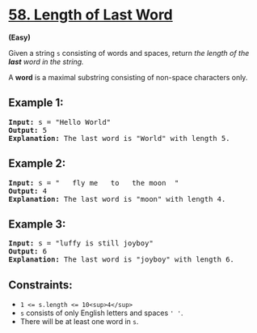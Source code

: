 # [58. Length of Last Word](https://leetcode.com/problems/length-of-last-word/)

**(Easy)**

Given a string `s` consisting of words and spaces, return *the length of the **last** word in the string.*

A **word** is a maximal substring consisting of non-space characters only.

## **Example 1:**

<pre><strong>Input:</strong> s = "Hello World"
<strong>Output:</strong> 5
<strong>Explanation:</strong> The last word is "World" with length 5.
</pre>

## **Example 2:**

<pre><strong>Input:</strong> s = "   fly me   to   the moon  "
<strong>Output:</strong> 4
<strong>Explanation:</strong> The last word is "moon" with length 4.
</pre>

## **Example 3:**

<pre><strong>Input:</strong> s = "luffy is still joyboy"
<strong>Output:</strong> 6
<strong>Explanation:</strong> The last word is "joyboy" with length 6.
</pre>

## **Constraints:**

* `1 <= s.length <= 10<sup>4</sup>`
* `s` consists of only English letters and spaces `' '`.
* There will be at least one word in `s`.
